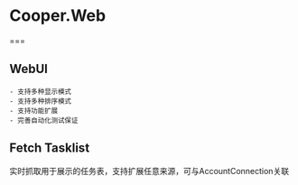 ﻿# Cooper.Web


===

## WebUI
	- 支持多种显示模式
	- 支持多种排序模式
	- 支持功能扩展
	- 完善自动化测试保证

## Fetch Tasklist

实时抓取用于展示的任务表，支持扩展任意来源，可与AccountConnection关联
